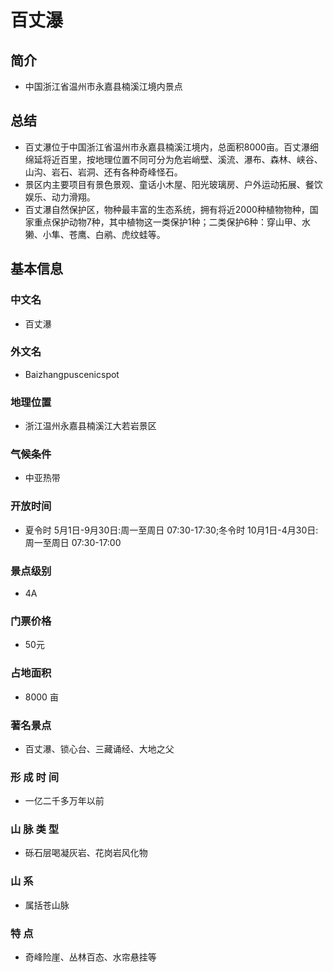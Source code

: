 # 百丈瀑
## 简介
- 中国浙江省温州市永嘉县楠溪江境内景点
## 总结
- 百丈瀑位于中国浙江省温州市永嘉县楠溪江境内，总面积8000亩。百丈瀑细绵延将近百里，按地理位置不同可分为危岩峭壁、溪流、瀑布、森林、峡谷、山沟、岩石、岩洞、还有各种奇峰怪石。
- 景区内主要项目有景色景观、童话小木屋、阳光玻璃房、户外运动拓展、餐饮娱乐、动力滑翔。
- 百丈瀑自然保护区，物种最丰富的生态系统，拥有将近2000种植物物种，国家重点保护动物7种，其中植物这一类保护1种；二类保护6种：穿山甲、水獭、小隼、苍鹰、白鹇、虎纹蛙等。
## 基本信息
### 中文名
- 百丈瀑
### 外文名
- Baizhangpuscenicspot
### 地理位置
- 浙江温州永嘉县楠溪江大若岩景区
### 气候条件
- 中亚热带
### 开放时间
- 夏令时 5月1日-9月30日:周一至周日 07:30-17:30;冬令时 10月1日-4月30日:周一至周日 07:30-17:00
### 景点级别
- 4A
### 门票价格
- 50元
### 占地面积
- 8000 亩
### 著名景点
- 百丈瀑、锁心台、三藏诵经、大地之父
### 形 成 时 间
- 一亿二千多万年以前
### 山 脉 类 型
- 砾石层喝凝灰岩、花岗岩风化物
### 山 系
- 属括苍山脉
### 特 点
- 奇峰险崖、丛林百态、水帘悬挂等

